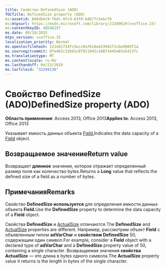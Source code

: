 ```yaml
---
title: Свойство DefinedSize (ADO)
TOCTitle: DefinedSize property (ADO)
ms:assetid: 8d6db4c9-fbdc-9fcd-63f0-bd677c5ebcf6
ms:mtpsurl: https://msdn.microsoft.com/library/JJ249619(v=office.15)
ms:contentKeyID: 48546257
ms.date: 09/18/2015
mtps_version: v=office.15
localization_priority: Normal
ms.openlocfilehash: 121e81734fc5ecc0a761dae53942f1cbed98df2a
ms.sourcegitcommit: 8fe462c32b91c87911942c188f3445e85a54137c
ms.translationtype: MT
ms.contentlocale: ru-RU
ms.lasthandoff: 04/23/2019
ms.locfileid: "32294136"
---
```

# <a name="definedsize-property-ado"></a><span data-ttu-id="5e489-102">Свойство DefinedSize (ADO)</span><span class="sxs-lookup"><span data-stu-id="5e489-102">DefinedSize property (ADO)</span></span>


<span data-ttu-id="5e489-103">**Область применения**: Access 2013, Office 2013</span><span class="sxs-lookup"><span data-stu-id="5e489-103">**Applies to**: Access 2013, Office 2013</span></span>

<span data-ttu-id="5e489-104">Указывает емкость данных объекта [Field.](field-object-ado.md)</span><span class="sxs-lookup"><span data-stu-id="5e489-104">Indicates the data capacity of a [Field](field-object-ado.md) object.</span></span>

## <a name="return-value"></a><span data-ttu-id="5e489-105">Возвращаемое значение</span><span class="sxs-lookup"><span data-stu-id="5e489-105">Return value</span></span>

<span data-ttu-id="5e489-106">Возвращает **длинное** значение, которое отражает определенный размер поля как количество bytes.</span><span class="sxs-lookup"><span data-stu-id="5e489-106">Returns a **Long** value that reflects the defined size of a field as a number of bytes.</span></span>

## <a name="remarks"></a><span data-ttu-id="5e489-107">Примечания</span><span class="sxs-lookup"><span data-stu-id="5e489-107">Remarks</span></span>

<span data-ttu-id="5e489-108">Свойство **DefinedSize используется** для определения емкости данных объекта **Field.**</span><span class="sxs-lookup"><span data-stu-id="5e489-108">Use the **DefinedSize** property to determine the data capacity of a **Field** object.</span></span>

<span data-ttu-id="5e489-109">Свойства **DefinedSize** и [ActualSize](actualsize-property-ado.md) отличаются.</span><span class="sxs-lookup"><span data-stu-id="5e489-109">The **DefinedSize** and [ActualSize](actualsize-property-ado.md) properties are different.</span></span> <span data-ttu-id="5e489-110">Например, рассмотрим объект **Field** с объявленным типом **adVarChar** и **свойством DefinedSize** 50, содержащим один символ.</span><span class="sxs-lookup"><span data-stu-id="5e489-110">For example, consider a **Field** object with a declared type of **adVarChar** and a **DefinedSize** property value of 50, containing a single character.</span></span> <span data-ttu-id="5e489-111">Возвращаемая значения **свойства ActualSize** — это длина в bytes одного символа.</span><span class="sxs-lookup"><span data-stu-id="5e489-111">The **ActualSize** property value it returns is the length in bytes of the single character.</span></span>


